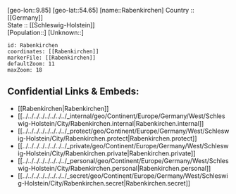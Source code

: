 ﻿---
location: [54.65,9.85] 
mapzoom: [7,12] 
mapmarker: city 
type: City
tags:
- geo/City


SpocWebEntityId: 33592
isDeleted: false
confidential: public

---
[geo-lon::9.85] 
[geo-lat::54.65] 
[name::Rabenkirchen] 
Country :: [[Germany]]  
State :: [[Schleswig-Holstein]]  
[Population::] 
[Unknown::] 


```leaflet
id: Rabenkirchen
coordinates: [[Rabenkirchen]] 
markerFile: [[Rabenkirchen]] 
defaultZoom: 11 
maxZoom: 18
```


## Confidential Links & Embeds: 
- [[Rabenkirchen|Rabenkirchen]]  
- [[../../../../../../../../_internal/geo/Continent/Europe/Germany/West/Schleswig-Holstein/City/Rabenkirchen.internal|Rabenkirchen.internal]] 
- [[../../../../../../../../_protect/geo/Continent/Europe/Germany/West/Schleswig-Holstein/City/Rabenkirchen.protect|Rabenkirchen.protect]] 
- [[../../../../../../../../_private/geo/Continent/Europe/Germany/West/Schleswig-Holstein/City/Rabenkirchen.private|Rabenkirchen.private]] 
- [[../../../../../../../../_personal/geo/Continent/Europe/Germany/West/Schleswig-Holstein/City/Rabenkirchen.personal|Rabenkirchen.personal]] 
- [[../../../../../../../../_secret/geo/Continent/Europe/Germany/West/Schleswig-Holstein/City/Rabenkirchen.secret|Rabenkirchen.secret]] 
